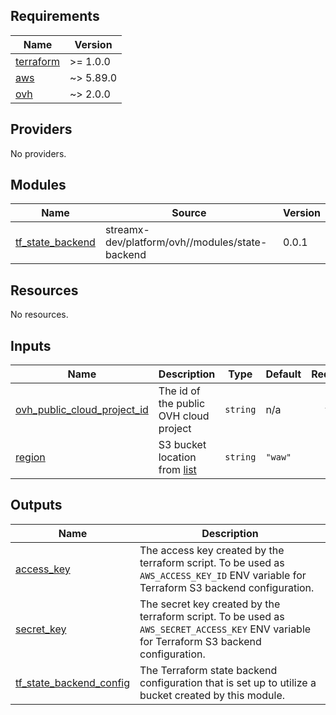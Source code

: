 <!-- BEGIN_TF_DOCS -->
## Requirements

| Name | Version |
|------|---------|
| <a name="requirement_terraform"></a> [terraform](#requirement\_terraform) | >= 1.0.0 |
| <a name="requirement_aws"></a> [aws](#requirement\_aws) | ~> 5.89.0 |
| <a name="requirement_ovh"></a> [ovh](#requirement\_ovh) | ~> 2.0.0 |

## Providers

No providers.

## Modules

| Name | Source | Version |
|------|--------|---------|
| <a name="module_tf_state_backend"></a> [tf\_state\_backend](#module\_tf\_state\_backend) | streamx-dev/platform/ovh//modules/state-backend | 0.0.1 |

## Resources

No resources.

## Inputs

| Name | Description | Type | Default | Required |
|------|-------------|------|---------|:--------:|
| <a name="input_ovh_public_cloud_project_id"></a> [ovh\_public\_cloud\_project\_id](#input\_ovh\_public\_cloud\_project\_id) | The id of the public OVH cloud project | `string` | n/a | yes |
| <a name="input_region"></a> [region](#input\_region) | S3 bucket location from [list](https://help.ovhcloud.com/csm/en-ie-public-cloud-storage-s3-location?id=kb_article_view&sysparm_article=KB0047393) | `string` | `"waw"` | no |

## Outputs

| Name | Description |
|------|-------------|
| <a name="output_access_key"></a> [access\_key](#output\_access\_key) | The access key created by the terraform script. To be used as `AWS_ACCESS_KEY_ID` ENV variable for Terraform S3 backend configuration. |
| <a name="output_secret_key"></a> [secret\_key](#output\_secret\_key) | The secret key created by the terraform script.  To be used as `AWS_SECRET_ACCESS_KEY` ENV variable for Terraform S3 backend configuration. |
| <a name="output_tf_state_backend_config"></a> [tf\_state\_backend\_config](#output\_tf\_state\_backend\_config) | The Terraform state backend configuration that is set up to utilize a bucket created by this module. |
<!-- END_TF_DOCS -->